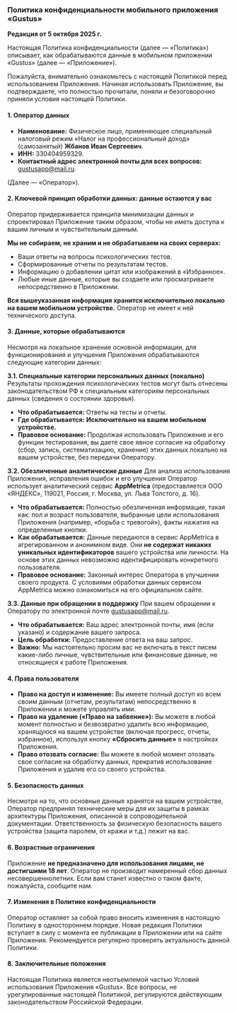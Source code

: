 ### Политика конфиденциальности мобильного приложения «Gustus»

**Редакция от 5 октября 2025 г.**

Настоящая Политика конфиденциальности (далее — «Политика») описывает, как обрабатываются данные в мобильном приложении «Gustus» (далее — «Приложение»).

Пожалуйста, внимательно ознакомьтесь с настоящей Политикой перед использованием Приложения. Начиная использовать Приложение, вы подтверждаете, что полностью прочитали, поняли и безоговорочно приняли условия настоящей Политики.

#### 1. Оператор данных

*   **Наименование:** Физическое лицо, применяющее специальный налоговый режим «Налог на профессиональный доход» (самозанятый) **Жбанов Иван Сергеевич**.
*   **ИНН:** 330404959329.
*   **Контактный адрес электронной почты для всех вопросов:** [gustusapp@mail.ru](mailto:gustusapp@mail.ru).

(Далее — «Оператор»).

#### 2. Ключевой принцип обработки данных: данные остаются у вас

Оператор придерживается принципа минимизации данных и спроектировал Приложение таким образом, чтобы не иметь доступа к вашим личным и чувствительным данным.

**Мы не собираем, не храним и не обрабатываем на своих серверах:**
*   Ваши ответы на вопросы психологических тестов.
*   Сформированные отчеты по результатам тестов.
*   Информацию о добавлении цитат или изображений в «Избранное».
*   Любые иные данные, которые вы создаете или просматриваете непосредственно в Приложении.

**Вся вышеуказанная информация хранится исключительно локально на вашем мобильном устройстве.** Оператор не имеет к ней технического доступа.

#### 3. Данные, которые обрабатываются

Несмотря на локальное хранение основной информации, для функционирования и улучшения Приложения обрабатываются следующие категории данных:

**3.1. Специальные категории персональных данных (локально)**
Результаты прохождения психологических тестов могут быть отнесены законодательством РФ к специальным категориям персональных данных (сведения о состоянии здоровья).
*   **Что обрабатывается:** Ответы на тесты и отчеты.
*   **Где обрабатывается:** **Исключительно на вашем мобильном устройстве.**
*   **Правовое основание:** Продолжая использовать Приложение и его функции тестирования, вы даете свое явное согласие на обработку (сбор, запись, систематизацию, хранение) этих данных локально на вашем устройстве, без передачи Оператору.

**3.2. Обезличенные аналитические данные**
Для анализа использования Приложения, исправления ошибок и его улучшения Оператор использует аналитический сервис **AppMetrica** (предоставляется ООО «ЯНДЕКС», 119021, Россия, г. Москва, ул. Льва Толстого, д. 16).
*   **Что обрабатывается:** Полностью обезличенная информация, такая как: пол и возраст пользователя, выбранные цели использования Приложения (например, «борьба с тревогой»), факты нажатия на определенные кнопки.
*   **Как обрабатывается:** Данные передаются в сервис AppMetrica в агрегированном и анонимном виде. Они **не содержат никаких уникальных идентификаторов** вашего устройства или личности. На основе этих данных невозможно идентифицировать конкретного пользователя.
*   **Правовое основание:** Законный интерес Оператора в улучшении своего продукта. С условиями обработки данных сервисом AppMetrica можно ознакомиться на его официальном сайте.

**3.3. Данные при обращении в поддержку**
При вашем обращении к Оператору по электронной почте [gustusapp@mail.ru](mailto:gustusapp@mail.ru).
*   **Что обрабатывается:** Ваш адрес электронной почты, имя (если указано) и содержание вашего запроса.
*   **Цель обработки:** Предоставление ответа на ваш запрос.
*   **Важно:** Мы настоятельно просим вас не включать в текст писем какие-либо личные, чувствительные или финансовые данные, не относящиеся к работе Приложения.

#### 4. Права пользователя

*   **Право на доступ и изменение:** Вы имеете полный доступ ко всем своим данным (отчетам, результатам) непосредственно в Приложении и можете управлять ими.
*   **Право на удаление («Право на забвение»):** Вы можете в любой момент полностью и безвозвратно удалить всю информацию, хранящуюся на вашем устройстве (включая прогресс, отчеты, избранное), используя кнопку **«Сбросить данные»** в настройках Приложения.
*   **Право отозвать согласие:** Вы можете в любой момент отозвать свое согласие на обработку данных, прекратив использование Приложения и удалив его со своего устройства.

#### 5. Безопасность данных

Несмотря на то, что основные данные хранятся на вашем устройстве, Оператор предпринял технические меры для их защиты в рамках архитектуры Приложения, описанной в сопроводительной документации. Ответственность за физическую безопасность вашего устройства (защита паролем, от кражи и т.д.) лежит на вас.

#### 6. Возрастные ограничения

Приложение **не предназначено для использования лицами, не достигшими 18 лет**. Оператор не производит намеренный сбор данных несовершеннолетних. Если вам станет известно о таком факте, пожалуйста, сообщите нам.

#### 7. Изменения в Политике конфиденциальности

Оператор оставляет за собой право вносить изменения в настоящую Политику в одностороннем порядке. Новая редакция Политики вступает в силу с момента ее публикации в Приложении или на сайте Приложения. Рекомендуется регулярно проверять актуальность данной Политики.

#### 8. Заключительные положения

Настоящая Политика является неотъемлемой частью Условий использования Приложения «Gustus». Все вопросы, не урегулированные настоящей Политикой, регулируются действующим законодательством Российской Федерации.
